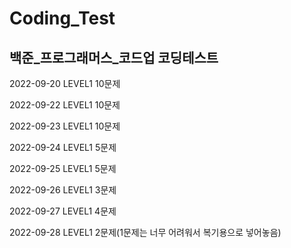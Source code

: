 # Coding_Test
## 백준_프로그래머스_코드업 코딩테스트

2022-09-20 LEVEL1 10문제 

2022-09-22 LEVEL1 10문제

2022-09-23 LEVEL1 10문제

2022-09-24 LEVEL1 5문제

2022-09-25 LEVEL1 5문제

2022-09-26 LEVEL1 3문제

2022-09-27 LEVEL1 4문제

2022-09-28 LEVEL1 2문제(1문제는 너무 어려워서 복기용으로 넣어놓음)

